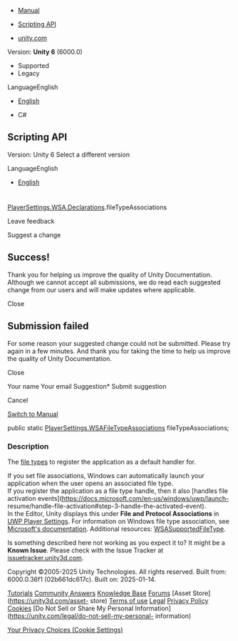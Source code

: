 [ ]()

  * [Manual](../Manual/index.html)
  * [Scripting API](../ScriptReference/index.html)

  * [unity.com](https://unity.com/)

Version: **Unity 6** (6000.0)

  * Supported
  * Legacy

LanguageEnglish

  * [English]()

  * C#

[ ](https://docs.unity3d.com)

## Scripting API

Version: Unity 6 Select a different version

LanguageEnglish

  * [English]()

#
[PlayerSettings.WSA.Declarations](PlayerSettings.WSA.Declarations.html).fileTypeAssociations

Leave feedback

Suggest a change

## Success!

Thank you for helping us improve the quality of Unity Documentation. Although
we cannot accept all submissions, we do read each suggested change from our
users and will make updates where applicable.

Close

## Submission failed

For some reason your suggested change could not be submitted. Please <a>try
again</a> in a few minutes. And thank you for taking the time to help us
improve the quality of Unity Documentation.

Close

Your name Your email Suggestion* Submit suggestion

Cancel

[Switch to Manual](../Manual/class-PlayerSettings.html "Go to PlayerSettings
Component in the Manual")

public static
[PlayerSettings.WSAFileTypeAssociations](PlayerSettings.WSAFileTypeAssociations.html)
fileTypeAssociations;

### Description

The [file types](PlayerSettings.WSAFileTypeAssociations.html) to register the
application as a default handler for.

If you set file associations, Windows can automatically launch your
application when the user opens an associated file type.  
If you register the application as a file type handle, then it also [handles
file activation events](https://docs.microsoft.com/en-us/windows/uwp/launch-
resume/handle-file-activation#step-3-handle-the-activated-event).  
In the Editor, Unity displays this under **File and Protocol Associations** in
[UWP Player Settings](../Manual/class-PlayerSettingsWSA.html). For information
on Windows file type association, see [Microsoft's
documentation](https://docs.microsoft.com/en-us/windows/win32/shell/fa-intro).
Additional resources:
[WSASupportedFileType](PlayerSettings.WSASupportedFileType.html).

Is something described here not working as you expect it to? It might be a
**Known Issue**. Please check with the Issue Tracker at
[issuetracker.unity3d.com](https://issuetracker.unity3d.com).

Copyright ©2005-2025 Unity Technologies. All rights reserved. Built from:
6000.0.36f1 (02b661dc617c). Built on: 2025-01-14.

[Tutorials](https://unity3d.com/learn) [Community
Answers](https://answers.unity3d.com) [Knowledge
Base](https://support.unity3d.com/hc/en-us)
[Forums](https://forum.unity3d.com) [Asset Store](https://unity3d.com/asset-
store) [Terms of use](https://docs.unity3d.com/Manual/TermsOfUse.html)
[Legal](https://unity.com/legal) [Privacy
Policy](https://unity.com/legal/privacy-policy)
[Cookies](https://unity.com/legal/cookie-policy) [Do Not Sell or Share My
Personal Information](https://unity.com/legal/do-not-sell-my-personal-
information)

[Your Privacy Choices (Cookie Settings)](javascript:void\(0\);)


